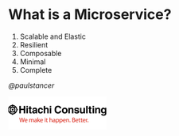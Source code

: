# What is a Microservice?

1. Scalable and Elastic
2. Resilient
3. Composable
4. Minimal
5. Complete

_@paulstancer_

![Hitachi](../../docs/hitachi.png)
